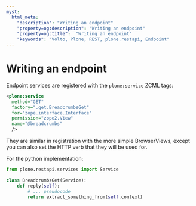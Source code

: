 ```yaml
---
myst:
  html_meta:
    "description": "Writing an endpoint"
    "property=og:description": "Writing an endpoint"
    "property=og:title":  "Writing an endpoint"
    "keywords": "Volto, Plone, REST, plone.restapi, Endpoint"
---
```


# Writing an endpoint

Endpoint services are registered with the `plone:service` ZCML tags:

```xml
<plone:service
  method="GET"
  factory=".get.BreadcrumbsGet"
  for="zope.interface.Interface"
  permission="zope2.View"
  name="@breadcrumbs"
  />
```

They are similar in registration with the more simple BrowserViews, except you
can also set the HTTP verb that they will be used for.

For the python implementation:

```python
from plone.restapi.services import Service

class BreadcrumbsGet(Service):
    def reply(self):
        # ... pseudocode
        return extract_something_from(self.context)
```
